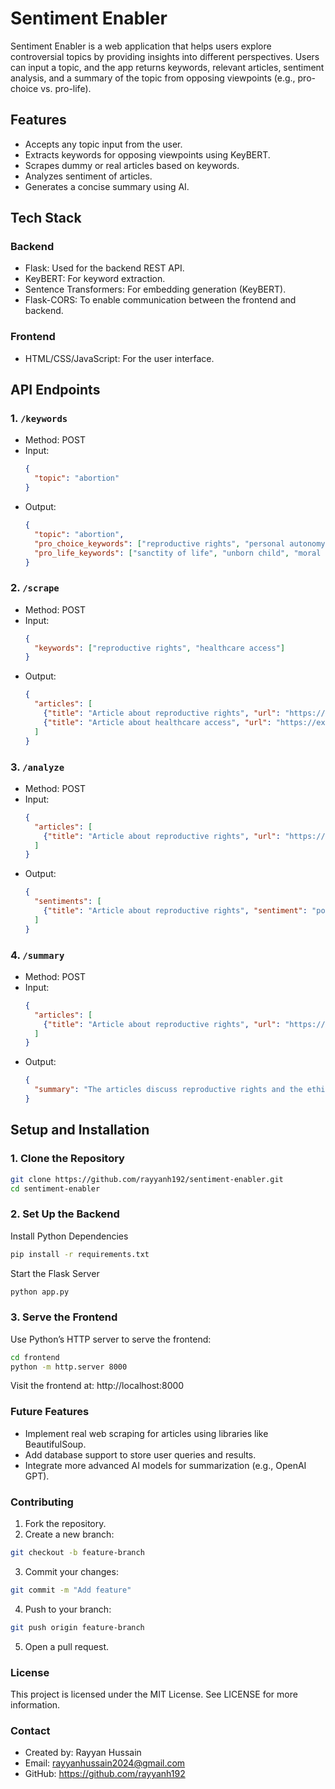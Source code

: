 # Sentiment Enabler

Sentiment Enabler is a web application that helps users explore controversial topics by providing insights into different perspectives. Users can input a topic, and the app returns keywords, relevant articles, sentiment analysis, and a summary of the topic from opposing viewpoints (e.g., pro-choice vs. pro-life).

## Features
- Accepts any topic input from the user.
- Extracts keywords for opposing viewpoints using KeyBERT.
- Scrapes dummy or real articles based on keywords.
- Analyzes sentiment of articles.
- Generates a concise summary using AI.

## Tech Stack

### Backend
- Flask: Used for the backend REST API.
- KeyBERT: For keyword extraction.
- Sentence Transformers: For embedding generation (KeyBERT).
- Flask-CORS: To enable communication between the frontend and backend.

### Frontend
- HTML/CSS/JavaScript: For the user interface.

## API Endpoints

### 1. `/keywords`
- Method: POST
- Input:
    ```json
    {
      "topic": "abortion"
    }
    ```
- Output:
    ```json
    {
      "topic": "abortion",
      "pro_choice_keywords": ["reproductive rights", "personal autonomy", "healthcare access"],
      "pro_life_keywords": ["sanctity of life", "unborn child", "moral responsibility"]
    }
    ```

### 2. `/scrape`
- Method: POST
- Input:
    ```json
    {
      "keywords": ["reproductive rights", "healthcare access"]
    }
    ```
- Output:
    ```json
    {
      "articles": [
        {"title": "Article about reproductive rights", "url": "https://example.com/article1"},
        {"title": "Article about healthcare access", "url": "https://example.com/article2"}
      ]
    }
    ```

### 3. `/analyze`
- Method: POST
- Input:
    ```json
    {
      "articles": [
        {"title": "Article about reproductive rights", "url": "https://example.com/article1"}
      ]
    }
    ```
- Output:
    ```json
    {
      "sentiments": [
        {"title": "Article about reproductive rights", "sentiment": "positive"}
      ]
    }
    ```

### 4. `/summary`
- Method: POST
- Input:
    ```json
    {
      "articles": [
        {"title": "Article about reproductive rights", "url": "https://example.com/article1"}
      ]
    }
    ```
- Output:
    ```json
    {
      "summary": "The articles discuss reproductive rights and the ethical considerations involved."
    }
    ```

## Setup and Installation

### 1. Clone the Repository
```bash
git clone https://github.com/rayyanh192/sentiment-enabler.git
cd sentiment-enabler
```
### 2. Set Up the Backend

Install Python Dependencies
```bash
pip install -r requirements.txt
```
Start the Flask Server
```bash
python app.py
```
### 3. Serve the Frontend

Use Python’s HTTP server to serve the frontend:
```bash
cd frontend
python -m http.server 8000
```
Visit the frontend at: http://localhost:8000

### Future Features
- Implement real web scraping for articles using libraries like BeautifulSoup.
- Add database support to store user queries and results.
- Integrate more advanced AI models for summarization (e.g., OpenAI GPT).

### Contributing
1.	Fork the repository.
2.	Create a new branch:
```bash
git checkout -b feature-branch
```

3.	Commit your changes:
```bash
git commit -m "Add feature"
```

4.	Push to your branch:
```bash
git push origin feature-branch
```

5.	Open a pull request.

### License

This project is licensed under the MIT License. See LICENSE for more information.

### Contact
- Created by: Rayyan Hussain
- Email: rayyanhussain2024@gmail.com
- GitHub: https://github.com/rayyanh192